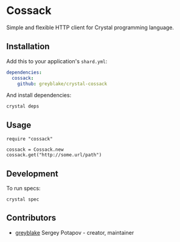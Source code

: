# Cossack

Simple and flexible HTTP client for Crystal programming language.

## Installation


Add this to your application's `shard.yml`:

```yaml
dependencies:
  cossack:
    github: greyblake/crystal-cossack
```

And install dependencies:

```
crystal deps
```

## Usage


```crystal
require "cossack"

cossack = Cossack.new
cossack.get("http://some.url/path")
```

## Development

To run specs:

```
crystal spec
```

## Contributors

- [greyblake](https://github.com/greyblake) Sergey Potapov - creator, maintainer
